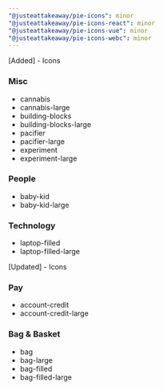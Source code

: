 ```yaml
---
"@justeattakeaway/pie-icons": minor
"@justeattakeaway/pie-icons-react": minor
"@justeattakeaway/pie-icons-vue": minor
"@justeattakeaway/pie-icons-webc": minor
---
```


[Added] - Icons

### Misc
- cannabis
- cannabis-large
- building-blocks
- building-blocks-large
- pacifier
- pacifier-large
- experiment
- experiment-large

### People
- baby-kid
- baby-kid-large

### Technology
- laptop-filled
- laptop-filled-large

[Updated] - Icons

### Pay
- account-credit
- account-credit-large

### Bag & Basket
- bag
- bag-large
- bag-filled
- bag-filled-large

